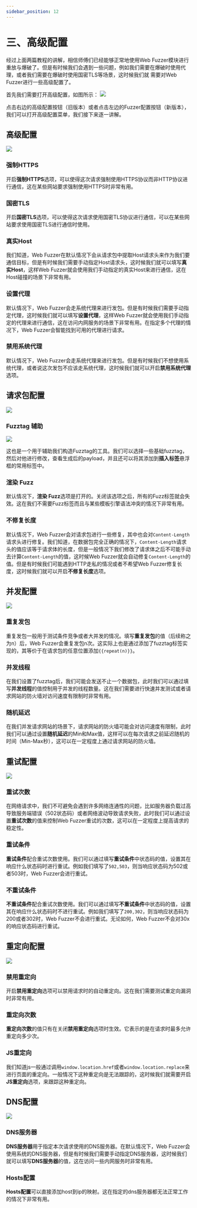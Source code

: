 ```yaml
---
sidebar_position: 12
---
```

# 三、高级配置

经过上面两篇教程的讲解，相信师傅们已经能够正常地使用Web Fuzzer模块进行重放与爆破了。但是有时候我们会遇到一些问题，例如我们需要在爆破时使用代理，或者我们需要在爆破时使用国密TLS等场景，这时候我们就
需要对Web Fuzzer进行一些高级配置了。

首先我们需要打开高级配置，如图所示：
![](/img/products/yakit/Fuzzer-config1/1.png)

点击右边的高级配置按钮（旧版本）或者点击左边的Fuzzer配置按钮（新版本），我们可以打开高级配置菜单，我们接下来逐一讲解。

## 高级配置
![](/img/products/yakit/Fuzzer-config1/2.png)

### 强制HTTPS
开启**强制HTTPS**选项，可以使得这次请求强制使用HTTPS协议而非HTTP协议进行通信，这在某些网站要求强制使用HTTPS时非常有用。

### 国密TLS
开启**国密TLS**选项，可以使得这次请求使用国密TLS协议进行通信，可以在某些网站要求使用国密TLS进行通信时使用。

### 真实Host
我们知道，Web Fuzzer在默认情况下会从请求包中提取Host请求头来作为我们要通信目标，但是有时候我们需要手动指定Host请求头，这时候我们就可以填写**真实Host**，这样Web Fuzzer就会使用我们手动指定的真实Host来进行通信，这在Host碰撞的场景下非常有用。

### 设置代理
默认情况下，Web Fuzzer会走系统代理来进行发包。但是有时候我们需要手动指定代理，这时候我们就可以填写**设置代理**，这样Web Fuzzer就会使用我们手动指定的代理来进行通信，这在访问内网服务的场景下非常有用。在指定多个代理的情况下，Web Fuzzer会智能找到可用的代理进行请求。

### 禁用系统代理
默认情况下，Web Fuzzer会走系统代理来进行发包。但是有时候我们不想使用系统代理，或者说这次发包不应该走系统代理，这时候我们就可以开启**禁用系统代理**选项。

## 请求包配置
![](/img/products/yakit/Fuzzer-config1/3.png)

### Fuzztag 辅助
![](/img/products/yakit/Fuzzer-config1/4.png)

这也是一个用于辅助我们构造Fuzztag的工具。我们可以选择一些基础fuzztag，然后对他进行修改，查看生成后的payload，并且还可以将其添加到**插入标签**悬浮框的常用标签中。

### 渲染 Fuzz
默认情况下，**渲染 Fuzz**选项是打开的。关闭该选项之后，所有的Fuzz标签就会失效。这在我们不需要Fuzz标签而且与某些模板引擎语法冲突的情况下非常有用。

### 不修复长度
默认情况下，Web Fuzzer会对请求包进行一些修复，其中也会对`Content-Length`请求头进行修复。我们知道，在数据包完全正确的情况下，`Content-Length`请求头的值应该等于请求体的长度，但是一般情况下我们修改了请求体之后不可能手动去计算`Content-Length`的值，这时候Web Fuzzer就会自动修复`Content-Length`的值。但是有时候我们可能遇到HTTP走私的情况或者不希望Web Fuzzer修复长度，这时候我们就可以开启**不修复长度**选项。

## 并发配置
![](/img/products/yakit/Fuzzer-config1/5.png)

### 重复发包
重复发包一般用于测试条件竞争或者大并发的情况。填写**重复发包**的值（后续称之为n）后，Web Fuzzer会重复发包n次。这实际上也是通过添加了fuzztag标签实现的，其等价于在请求包的任意位置添加`{{repeat(n)}}`。

### 并发线程
在我们设置了fuzztag后，我们可能会发送不止一个数据包，此时我们可以通过填写**并发线程**的值控制用于并发的线程数量。这在我们需要进行快速并发测试或者请求网站的防火墙对访问速度有限制时非常有用。

### 随机延迟
在我们并发请求网站的场景下，请求网站的防火墙可能会对访问速度有限制，此时我们可以通过设置**随机延迟**的Min和Max值，这样可以在每次请求之前延迟随机的时间（Min-Max秒），这可以在一定程度上通过请求网站的防火墙。

## 重试配置
![](/img/products/yakit/Fuzzer-config1/6.png)

### 重试次数
在网络请求中，我们不可避免会遇到许多网络连通性的问题，比如服务器负载过高导致服务端错误（502状态码）或者网络波动导致请求失败，此时我们可以通过设置**重试次数**的值来控制Web Fuzzer重试的次数，这可以在一定程度上提高请求的稳定性。

### 重试条件
**重试条件**配合重试次数使用。我们可以通过填写**重试条件**中状态码的值，设置其在响应什么状态码时进行重试。例如我们填写了`502,503`，则当响应状态码为502或者503时，Web Fuzzer会进行重试。

### 不重试条件
**不重试条件**配合重试次数使用。我们可以通过填写**不重试条件**中状态码的值，设置其在响应什么状态码时不进行重试。例如我们填写了`200,302`，则当响应状态码为200或者302时，Web Fuzzer不会进行重试。无论如何，Web Fuzzer不会对30x的响应状态码进行重试。

## 重定向配置
![](/img/products/yakit/Fuzzer-config1/7.png)

### 禁用重定向
开启**禁用重定向**选项可以禁用请求时的自动重定向。这在我们需要测试重定向漏洞时非常有用。

### 重定向次数
**重定向次数**的值只有在关闭**禁用重定向**选项时生效。它表示的是在请求时最多允许重定向多少次。

### JS重定向
我们知道js一般通过调用`window.location.href`或者`window.location.replace`来进行页面的重定向。一般情况下这种重定向是无法跟踪的，这时候我们就需要开启**JS重定向**选项，来跟踪这种重定向。

## DNS配置
![](/img/products/yakit/Fuzzer-config1/8.png)

### DNS服务器
**DNS服务器**用于指定本次请求使用的DNS服务器。在默认情况下，Web Fuzzer会使用系统的DNS服务器，但是有时候我们需要手动指定DNS服务器，这时候我们就可以填写**DNS服务器**的值，这在访问一些内网服务时非常有用。

### Hosts配置
**Hosts配置**可以直接添加host到ip的映射。这在指定的dns服务器都无法正常工作的情况下非常有用。


